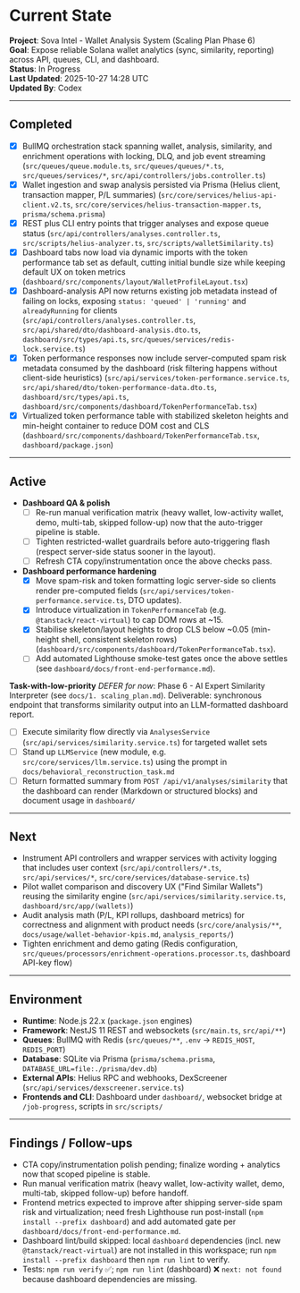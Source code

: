# Current State

**Project**: Sova Intel - Wallet Analysis System (Scaling Plan Phase 6)  
**Goal**: Expose reliable Solana wallet analytics (sync, similarity, reporting) across API, queues, CLI, and dashboard.  
**Status**: In Progress  
**Last Updated**: 2025-10-27 14:28 UTC  
**Updated By**: Codex

---

## Completed


- [x] BullMQ orchestration stack spanning wallet, analysis, similarity, and enrichment operations with locking, DLQ, and job event streaming (`src/queues/queue.module.ts`, `src/queues/queues/*.ts`, `src/queues/services/*`, `src/api/controllers/jobs.controller.ts`)
- [x] Wallet ingestion and swap analysis persisted via Prisma (Helius client, transaction mapper, P/L summaries) (`src/core/services/helius-api-client.v2.ts`, `src/core/services/helius-transaction-mapper.ts`, `prisma/schema.prisma`)
- [x] REST plus CLI entry points that trigger analyses and expose queue status (`src/api/controllers/analyses.controller.ts`, `src/scripts/helius-analyzer.ts`, `src/scripts/walletSimilarity.ts`)
- [x] Dashboard tabs now load via dynamic imports with the token performance tab set as default, cutting initial bundle size while keeping default UX on token metrics (`dashboard/src/components/layout/WalletProfileLayout.tsx`)
- [x] Dashboard-analysis API now returns existing job metadata instead of failing on locks, exposing `status: 'queued' | 'running'` and `alreadyRunning` for clients (`src/api/controllers/analyses.controller.ts`, `src/api/shared/dto/dashboard-analysis.dto.ts`, `dashboard/src/types/api.ts`, `src/queues/services/redis-lock.service.ts`)
- [x] Token performance responses now include server-computed spam risk metadata consumed by the dashboard (risk filtering happens without client-side heuristics) (`src/api/services/token-performance.service.ts`, `src/api/shared/dto/token-performance-data.dto.ts`, `dashboard/src/types/api.ts`, `dashboard/src/components/dashboard/TokenPerformanceTab.tsx`)
- [x] Virtualized token performance table with stabilized skeleton heights and min-height container to reduce DOM cost and CLS (`dashboard/src/components/dashboard/TokenPerformanceTab.tsx`, `dashboard/package.json`)
---

## Active

- **Dashboard QA & polish**
  - [ ] Re-run manual verification matrix (heavy wallet, low-activity wallet, demo, multi-tab, skipped follow-up) now that the auto-trigger pipeline is stable.
  - [ ] Tighten restricted-wallet guardrails before auto-triggering flash (respect server-side status sooner in the layout).
  - [ ] Refresh CTA copy/instrumentation once the above checks pass.
- **Dashboard performance hardening**
  - [x] Move spam-risk and token formatting logic server-side so clients render pre-computed fields (`src/api/services/token-performance.service.ts`, DTO updates).
  - [x] Introduce virtualization in `TokenPerformanceTab` (e.g. `@tanstack/react-virtual`) to cap DOM rows at ~15.
  - [x] Stabilise skeleton/layout heights to drop CLS below ~0.05 (min-height shell, consistent skeleton rows) (`dashboard/src/components/dashboard/TokenPerformanceTab.tsx`).
  - [ ] Add automated Lighthouse smoke-test gates once the above settles (see `dashboard/docs/front-end-performance.md`).

**Task-with-low-priority** *DEFER for now*: Phase 6 - AI Expert Similarity Interpreter (see `docs/1. scaling_plan.md`).
Deliverable: synchronous endpoint that transforms similarity output into an LLM-formatted dashboard report.

- [ ] Execute similarity flow directly via `AnalysesService` (`src/api/services/similarity.service.ts`) for targeted wallet sets
- [ ] Stand up `LLMService` (new module, e.g. `src/core/services/llm.service.ts`) using the prompt in `docs/behavioral_reconstruction_task.md`
- [ ] Return formatted summary from `POST /api/v1/analyses/similarity` that the dashboard can render (Markdown or structured blocks) and document usage in `dashboard/`
---

## Next

- Instrument API controllers and wrapper services with activity logging that includes user context (`src/api/controllers/*.ts`, `src/api/services/*`, `src/core/services/database-service.ts`)
- Pilot wallet comparison and discovery UX ("Find Similar Wallets") reusing the similarity engine (`src/api/services/similarity.service.ts`, `dashboard/src/app/(wallets)`)
- Audit analysis math (P/L, KPI rollups, dashboard metrics) for correctness and alignment with product needs (`src/core/analysis/**`, `docs/usage/wallet-behavior-kpis.md`, `analysis_reports/`)
- Tighten enrichment and demo gating (Redis configuration, `src/queues/processors/enrichment-operations.processor.ts`, dashboard API-key flow)

---

## Environment

- **Runtime**: Node.js 22.x (`package.json` engines)
- **Framework**: NestJS 11 REST and websockets (`src/main.ts`, `src/api/**`)
- **Queues**: BullMQ with Redis (`src/queues/**`, `.env` -> `REDIS_HOST`, `REDIS_PORT`)
- **Database**: SQLite via Prisma (`prisma/schema.prisma`, `DATABASE_URL=file:./prisma/dev.db`)
- **External APIs**: Helius RPC and webhooks, DexScreener (`src/api/services/dexscreener.service.ts`)
- **Frontends and CLI**: Dashboard under `dashboard/`, websocket bridge at `/job-progress`, scripts in `src/scripts/`

---

## Findings / Follow-ups

- CTA copy/instrumentation polish pending; finalize wording + analytics now that scoped pipeline is stable.
- Run manual verification matrix (heavy wallet, low-activity wallet, demo, multi-tab, skipped follow-up) before handoff.
- Frontend metrics expected to improve after shipping server-side spam risk and virtualization; need fresh Lighthouse run post-install (`npm install --prefix dashboard`) and add automated gate per `dashboard/docs/front-end-performance.md`.
- Dashboard lint/build skipped: local `dashboard` dependencies (incl. new `@tanstack/react-virtual`) are not installed in this workspace; run `npm install --prefix dashboard` then `npm run lint` to verify.
- Tests: `npm run verify` ✅; `npm run lint` (dashboard) ❌ `next: not found` because dashboard dependencies are missing.
